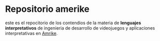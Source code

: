 # Repositorio amerike 

este es el repocitorio de los contendios de la materia de **lenguajes interpretativos** de ingenieria de desarrollo de videojuegos y aplicaciones interpretativas en [Amrike](https://amerike.edu.mx).
